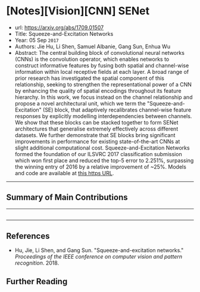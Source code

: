 # [Notes][Vision][CNN] SENet

* url: https://arxiv.org/abs/1709.01507
* Title: Squeeze-and-Excitation Networks
* Year: 05 Sep `2017`
* Authors: Jie Hu, Li Shen, Samuel Albanie, Gang Sun, Enhua Wu
* Abstract: The central building block of convolutional neural networks (CNNs) is the convolution operator, which enables networks to construct informative features by fusing both spatial and channel-wise information within local receptive fields at each layer. A broad range of prior research has investigated the spatial component of this relationship, seeking to strengthen the representational power of a CNN by enhancing the quality of spatial encodings throughout its feature hierarchy. In this work, we focus instead on the channel relationship and propose a novel architectural unit, which we term the "Squeeze-and-Excitation" (SE) block, that adaptively recalibrates channel-wise feature responses by explicitly modelling interdependencies between channels. We show that these blocks can be stacked together to form SENet architectures that generalise extremely effectively across different datasets. We further demonstrate that SE blocks bring significant improvements in performance for existing state-of-the-art CNNs at slight additional computational cost. Squeeze-and-Excitation Networks formed the foundation of our ILSVRC 2017 classification submission which won first place and reduced the top-5 error to 2.251%, surpassing the winning entry of 2016 by a relative improvement of ~25%. Models and code are available at [this https URL](https://github.com/hujie-frank/SENet).

----------------------------------------------------------------------------------------------------

## Summary of Main Contributions

----------------------------------------------------------------------------------------------------

## 

----------------------------------------------------------------------------------------------------

## References

* Hu, Jie, Li Shen, and Gang Sun. "Squeeze-and-excitation networks." *Proceedings of the IEEE conference on computer vision and pattern recognition*. 2018.

## Further Reading

